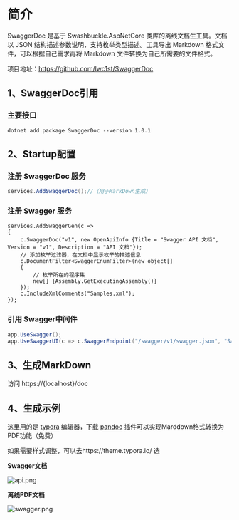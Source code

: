 # 简介

SwaggerDoc 是基于 Swashbuckle.AspNetCore 类库的离线文档生工具。文档以 JSON 结构描述参数说明，支持枚举类型描述。工具导出 Markdown 格式文件，可以根据自己需求再将 Markdown 文件转换为自己所需要的文件格式。

项目地址：https://github.com/lwc1st/SwaggerDoc

##  1、SwaggerDoc引用 

### 主要接口

```
dotnet add package SwaggerDoc --version 1.0.1
```
## 2、Startup配置

### 注册 SwaggerDoc 服务

```C#
services.AddSwaggerDoc();//（用于MarkDown生成）
```

### 注册 Swagger 服务

```
services.AddSwaggerGen(c =>
{
	c.SwaggerDoc("v1", new OpenApiInfo {Title = "Swagger API 文档", Version = "v1", Description = "API 文档"});
	// 添加枚举过滤器，在文档中显示枚举的描述信息
	c.DocumentFilter<SwaggerEnumFilter>(new object[]
	{
		// 枚举所在的程序集
		new[] {Assembly.GetExecutingAssembly()}
	});
	c.IncludeXmlComments("Samples.xml");
});
```

### 引用 Swagger中间件

```C#
app.UseSwagger();
app.UseSwaggerUI(c => c.SwaggerEndpoint("/swagger/v1/swagger.json", "Samples v1"));
```
## 3、生成MarkDown

访问 https://{localhost}/doc

## 4、生成示例

这里用的是 [typora](https://www.typora.io/) 编辑器，下载 [pandoc](https://github.com/jgm/pandoc/releases) 插件可以实现Marddown格式转换为PDF功能（免费）

如果需要样式调整，可以去https://theme.typora.io/ 选



**Swagger文档**

![api.png](https://github.com/lwc1st/SwaggerDoc/blob/master/Docs/Images/api.png?raw=true)

**离线PDF文档**

![swagger.png](https://github.com/lwc1st/SwaggerDoc/blob/master/Docs/Images/swagger.png?raw=true)


